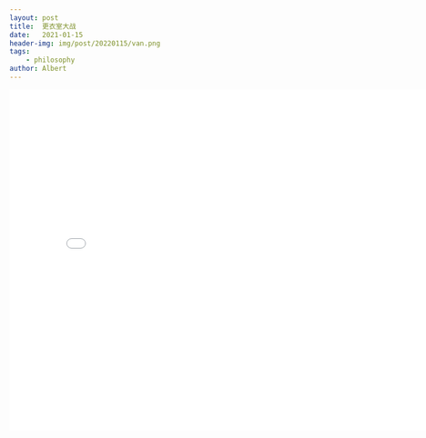 ```yaml
---
layout: post
title:  更衣室大战
date:   2021-01-15
header-img: img/post/20220115/van.png
tags: 
    - philosophy
author: Albert
---
```


<iframe 
src="img/posts/20220115/lords-of-the-locked-room-van-darkholme-vs-mark-wolff.mp4" 
scrolling="no" 
border="0" 
frameborder="no" 
framespacing="0" 
allowfullscreen="true" 
height=600 
width=800> 
</iframe>
